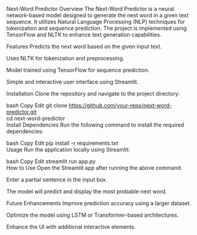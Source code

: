 Next-Word Predictor
Overview
The Next-Word Predictor is a neural network-based model designed to generate the next word in a given text sequence. It utilizes Natural Language Processing (NLP) techniques for tokenization and sequence prediction. The project is implemented using TensorFlow and NLTK to enhance text generation capabilities.

Features
Predicts the next word based on the given input text.

Uses NLTK for tokenization and preprocessing.

Model trained using TensorFlow for sequence prediction.

Simple and interactive user interface using Streamlit.

Installation
Clone the repository and navigate to the project directory:

bash
Copy
Edit
git clone https://github.com/your-repo/next-word-predictor.git  
cd next-word-predictor  
Install Dependencies
Run the following command to install the required dependencies:

bash
Copy
Edit
pip install -r requirements.txt  
Usage
Run the application locally using Streamlit:

bash
Copy
Edit
streamlit run app.py  
How to Use
Open the Streamlit app after running the above command.

Enter a partial sentence in the input box.

The model will predict and display the most probable next word.

Future Enhancements
Improve prediction accuracy using a larger dataset.

Optimize the model using LSTM or Transformer-based architectures.

Enhance the UI with additional interactive elements.

